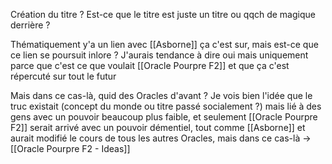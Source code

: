 Création du titre ?
Est-ce que le titre est juste un titre ou qqch de magique derrière ?

Thématiquement y'a un lien avec [[Asborne]] ça c'est sur, mais est-ce que ce lien se poursuit inlore ?
J'aurais tendance à dire oui mais uniquement parce que c'est ce que voulait [[Oracle Pourpre F2]] et que ça c'est répercuté sur tout le futur

Mais dans ce cas-là, quid des Oracles d'avant ? 
Je vois bien l'idée que le truc existait (concept du monde ou titre passé socialement ?) mais lié à des gens avec un pouvoir beaucoup plus faible, et seulement [[Oracle Pourpre F2]] serait arrivé avec un pouvoir démentiel, tout comme [[Asborne]] et aurait modifié le cours de tous les autres Oracles, mais dans ce cas-là -> [[Oracle Pourpre F2 - Ideas]]